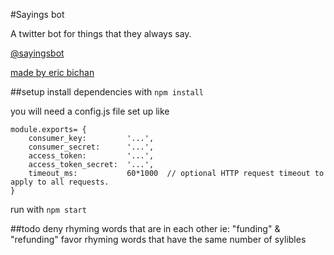 #Sayings bot

A twitter bot for things that they always say.

[@sayingsbot][twitterlink]

[made by eric bichan][website]

##setup
install dependencies with `npm install`

you will need a config.js file set up like 

```
module.exports= {
	consumer_key:         '...',
	consumer_secret:      '...',
	access_token:         '...',
	access_token_secret:  '...',
	timeout_ms:           60*1000  // optional HTTP request timeout to apply to all requests.
}
```

run with `npm start`


[twitterlink]: https://twitter.com/sayingsbot
[website]: http://ericbichan.com/


##todo
deny rhyming words that are in each other ie: "funding" & "refunding"
favor rhyming words that have the same number of sylibles